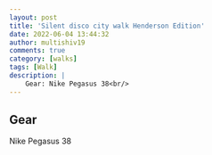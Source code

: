 ```yaml
---
layout: post
title: 'Silent disco city walk Henderson Edition'
date: 2022-06-04 13:44:32
author: multishiv19
comments: true
category: [walks]
tags: [Walk]
description: |
    Gear: Nike Pegasus 38<br/>
---
```


## Gear
Nike Pegasus 38



<div width='100%' class='strava-embed-placeholder' data-embed-type='activity' data-embed-id='7251031028'></div>
<script src='https://strava-embeds.com/embed.js'></script>
